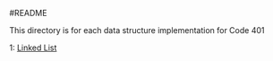 #README

This directory is for each data structure implementation for Code 401

1: [Linked List](https://github.com/allisa/Data-Structures-and-Algorithms/tree/master/Data%20Structures/LinkedLists)
